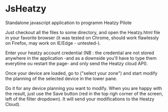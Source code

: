 # JsHeatzy
Standalone javascript application to programm Heatzy Pilote

Just checkout all the files to some directory, and open the Heatzy.html file in your favorite browser (it was tested on Chrome, should work flawlessly on Firefox, may work on IE/Edge - untested-).

Enter your heatzy account credential (NB : the credential are not stored anywhere in the application -and as a downside you'll have to type them everytime ou restart the page- and only send the Heatzy cloud API).

Once your device are loaded, go to ("select your zone") and start modify the planning of the selected device in the lower pane.

Do it for any device planning you want to modify.
When you are happy with the result, just use the Save button (red in the top righ corner of the screen, left of the filter dropdown). It will send your modifications to the Heatzy Cloud).
